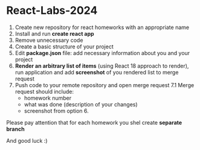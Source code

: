 # React-Labs-2024

1. Create new repository for react homeworks with an appropriate name
2. Install and run **create react app**
3. Remove unnecessary code
4. Create a basic structure of your project
5. Edit **package.json** file: add necessary information about you and your project
6. **Render an arbitrary list of items** (using React 18 approach to render), run application and add **screenshot** of you rendered list to merge request
7. Push code to your remote repository and open merge request
  7.1 Merge request should include:
      - homework number
      - what was done (description of your changes)
      - screenshot from option 6.

Please pay attention that for each homework you shel create **separate branch**

And good luck :) 